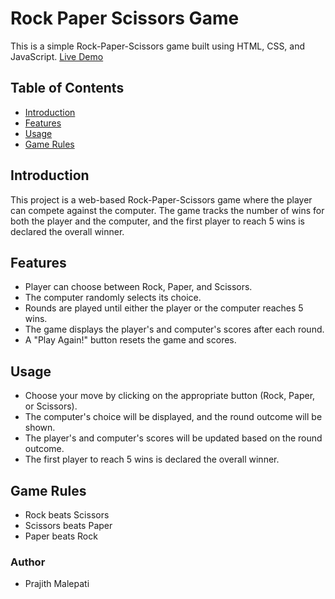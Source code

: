 # Rock Paper Scissors Game

This is a simple Rock-Paper-Scissors game built using HTML, CSS, and JavaScript. [Live Demo](https://prajithmalepati.github.io/Rock-Paper-Scissors/)

## Table of Contents

- [Introduction](#introduction)
- [Features](#features)
- [Usage](#usage)
- [Game Rules](#game-rules)

## Introduction

This project is a web-based Rock-Paper-Scissors game where the player can compete against the computer. The game tracks the number of wins for both the player and the computer, and the first player to reach 5 wins is declared the overall winner.

## Features

- Player can choose between Rock, Paper, and Scissors.
- The computer randomly selects its choice.
- Rounds are played until either the player or the computer reaches 5 wins.
- The game displays the player's and computer's scores after each round.
- A "Play Again!" button resets the game and scores.

## Usage
- Choose your move by clicking on the appropriate button (Rock, Paper, or Scissors).
- The computer's choice will be displayed, and the round outcome will be shown.
- The player's and computer's scores will be updated based on the round outcome.
- The first player to reach 5 wins is declared the overall winner.
## Game Rules
- Rock beats Scissors
- Scissors beats Paper
- Paper beats Rock

### Author
- Prajith Malepati
